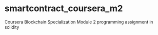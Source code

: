 # smartcontract_coursera_m2
Coursera Blockchain Specialization Module 2 programming assignment in solidity
